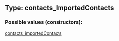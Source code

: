 ## Type: contacts\_ImportedContacts  

### Possible values (constructors):

[contacts\_importedContacts](../constructors/contacts\_importedContacts.md)  

